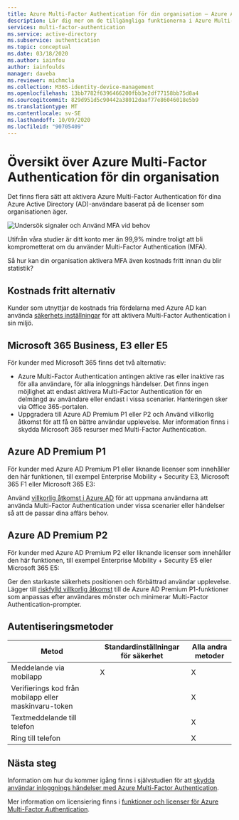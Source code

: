```yaml
---
title: Azure Multi-Factor Authentication för din organisation – Azure Active Directory
description: Lär dig mer om de tillgängliga funktionerna i Azure Multi-Factor Authentication för din organisation baserat på din licens modell
services: multi-factor-authentication
ms.service: active-directory
ms.subservice: authentication
ms.topic: conceptual
ms.date: 03/18/2020
ms.author: iainfou
author: iainfoulds
manager: daveba
ms.reviewer: michmcla
ms.collection: M365-identity-device-management
ms.openlocfilehash: 13bb7782f6396466200fbb3e2df77158bb75d8a4
ms.sourcegitcommit: 829d951d5c90442a38012daaf77e86046018e5b9
ms.translationtype: MT
ms.contentlocale: sv-SE
ms.lasthandoff: 10/09/2020
ms.locfileid: "90705409"
---
```

# <a name="overview-of-azure-multi-factor-authentication-for-your-organization"></a>Översikt över Azure Multi-Factor Authentication för din organisation

Det finns flera sätt att aktivera Azure Multi-Factor Authentication för dina Azure Active Directory (AD)-användare baserat på de licenser som organisationen äger. 

![Undersök signaler och Använd MFA vid behov](./media/concept-fundamentals-mfa-get-started/verify-signals-and-perform-mfa-if-required.png)

Utifrån våra studier är ditt konto mer än 99,9% mindre troligt att bli komprometterat om du använder Multi-Factor Authentication (MFA).

Så hur kan din organisation aktivera MFA även kostnads fritt innan du blir statistik?

## <a name="free-option"></a>Kostnads fritt alternativ

Kunder som utnyttjar de kostnads fria fördelarna med Azure AD kan använda [säkerhets inställningar](../fundamentals/concept-fundamentals-security-defaults.md) för att aktivera Multi-Factor Authentication i sin miljö.

## <a name="microsoft-365-business-e3-or-e5"></a>Microsoft 365 Business, E3 eller E5

För kunder med Microsoft 365 finns det två alternativ:

* Azure Multi-Factor Authentication antingen aktive ras eller inaktive ras för alla användare, för alla inloggnings händelser. Det finns ingen möjlighet att endast aktivera Multi-Factor Authentication för en delmängd av användare eller endast i vissa scenarier. Hanteringen sker via Office 365-portalen. 
* Uppgradera till Azure AD Premium P1 eller P2 och Använd villkorlig åtkomst för att få en bättre användar upplevelse. Mer information finns i skydda Microsoft 365 resurser med Multi-Factor Authentication.

## <a name="azure-ad-premium-p1"></a>Azure AD Premium P1

För kunder med Azure AD Premium P1 eller liknande licenser som innehåller den här funktionen, till exempel Enterprise Mobility + Security E3, Microsoft 365 F1 eller Microsoft 365 E3: 

Använd [villkorlig åtkomst i Azure AD](../authentication/tutorial-enable-azure-mfa.md) för att uppmana användarna att använda Multi-Factor Authentication under vissa scenarier eller händelser så att de passar dina affärs behov.

## <a name="azure-ad-premium-p2"></a>Azure AD Premium P2

För kunder med Azure AD Premium P2 eller liknande licenser som innehåller den här funktionen, till exempel Enterprise Mobility + Security E5 eller Microsoft 365 E5: 

Ger den starkaste säkerhets positionen och förbättrad användar upplevelse. Lägger till [riskfylld villkorlig åtkomst](../conditional-access/howto-conditional-access-policy-risk.md) till de Azure AD Premium P1-funktioner som anpassas efter användares mönster och minimerar Multi-Factor Authentication-prompter.

## <a name="authentication-methods"></a>Autentiseringsmetoder

| Metod | Standardinställningar för säkerhet | Alla andra metoder |
| --- | --- | --- |
| Meddelande via mobilapp | X | X |
| Verifierings kod från mobilapp eller maskinvaru-token |   | X |
| Textmeddelande till telefon |   | X |
| Ring till telefon |   | X |

## <a name="next-steps"></a>Nästa steg

Information om hur du kommer igång finns i självstudien för att [skydda användar inloggnings händelser med Azure Multi-Factor Authentication](../authentication/tutorial-enable-azure-mfa.md).

Mer information om licensiering finns i [funktioner och licenser för Azure Multi-Factor Authentication](../authentication/concept-mfa-licensing.md).
